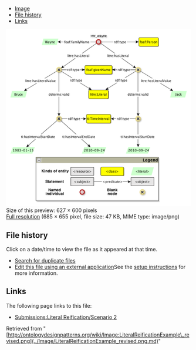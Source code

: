 * [Image](../Image/LiteralReificationExample_revised.png.md#file)
* [File history](../Image/LiteralReificationExample_revised.png.md#filehistory)
* [Links](../Image/LiteralReificationExample_revised.png.md#filelinks)

[![Image:LiteralReificationExample revised.png](../images/thumb/6/68/LiteralReificationExample_revised.png/627px-LiteralReificationExample_revised.png)](../../images/6/68/LiteralReificationExample_revised.png)  
Size of this preview: 627 × 600 pixels  
[Full resolution](../../images/6/68/LiteralReificationExample_revised.png)‎ (685 × 655 pixel, file size: 47 KB, MIME type: image/png)

## File history

Click on a date/time to view the file as it appeared at that time.



  
* [Search for duplicate files](http://ontologydesignpatterns.org/wiki/Special:FileDuplicateSearch/LiteralReificationExample_revised.png "Special:FileDuplicateSearch/LiteralReificationExample revised.png")
* [Edit this file using an external application](http://ontologydesignpatterns.org/wiki/index.php?title=Image:LiteralReificationExample_revised.png&action=edit&externaledit=true&mode=file "Image:LiteralReificationExample revised.png")See the [setup instructions](http://www.mediawiki.org/wiki/Manual:External_editors "http://www.mediawiki.org/wiki/Manual:External_editors") for more information.

## Links



The following page links to this file:


* [Submissions:Literal Reification/Scenario 2](../Submissions/Literal_Reification/Scenario_2.md "Submissions:Literal Reification/Scenario 2")


Retrieved from "[http://ontologydesignpatterns.org/wiki/Image:LiteralReificationExample\_revised.png](../Image/LiteralReificationExample_revised.png.md)"